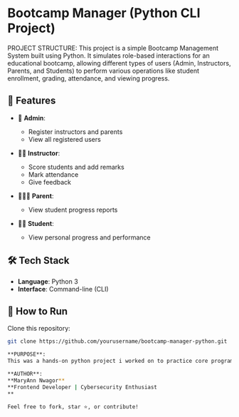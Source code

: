 # Bootcamp Manager (Python CLI Project)

PROJECT STRUCTURE:
This project is a simple Bootcamp Management System built using Python. It simulates role-based interactions for an educational bootcamp, allowing different types of users (Admin, Instructors, Parents, and Students) to perform various operations like student enrollment, grading, attendance, and viewing progress.

## 🚀 Features

- 👤 **Admin**: 
  - Register instructors and parents
  - View all registered users

- 👨‍🏫 **Instructor**:
  - Score students and add remarks
  - Mark attendance
  - Give feedback

- 👨‍👩‍👧 **Parent**:
  - View student progress reports

- 👨‍🎓 **Student**:
  - View personal progress and performance

## 🛠 Tech Stack

- **Language**: Python 3
- **Interface**: Command-line (CLI)

## 🔧 How to Run
Clone this repository:
```bash
git clone https://github.com/yourusername/bootcamp-manager-python.git

**PURPOSE**:
This was a hands-on python project i worked on to practice core programming concepts, simulate real-world software logic and perfect my python skills.

**AUTHOR**:
**MaryAnn Nwagor**
**Frontend Developer | Cybersecurity Enthusiast
**

Feel free to fork, star ⭐, or contribute!

